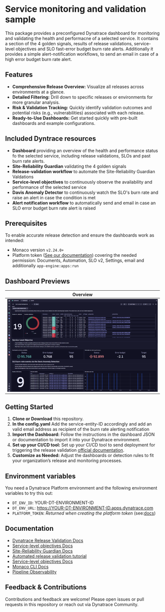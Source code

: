 # Service monitoring and validation sample

This package provides a preconfigured Dynatrace dashboard for monitoring and validating the health and performacne of a selected service.
It contains a section of the 4 golden signals, results of release validations, service-level objectives and SLO fast-error budget burn rate alerts.
Additionally it provides a simple alert-notification workflows, to send an email in case of a high error budget burn rate alert.


## Features

- **Comprehensive Release Overview:** Visualize all releases across environments at a glance.
- **Detailed Filtering:** Drill down to specific releases or environments for more granular analysis.
- **Risk & Validation Tracking:** Quickly identify validation outcomes and potential risks (e.g., vulnerabilities) associated with each release.
- **Ready-to-Use Dashboards:** Get started quickly with pre-built dashboards and example configurations.

## Included Dyntrace resources
- **Dashboard** providing an overview of the health and performance status fo the selected service, including release validations, SLOs and past burn rate alerts.
- **Site-Reliability Guardian** validating the 4 golden signals
- **Release-validation workflow** to automate the Site-Reliability Guardian Valdations
- **Service-level objectives** to continuously observe the availability and performance of the selected service
- **Davis Anomaly Detector** to continuously watch the SLO's burn rate and raise an alert in case the condition is met
- **Alert notification workflow** to automatically send and email in case an SLO error budget burn rate alert is raised


## Prerequisites

To enable accurate release detection and ensure the dashboards work as intended:

- Monaco version `v2.24.0+`
- Platform token ([See our documentation](https://docs.dynatrace.com/docs/shortlink/configuration-as-code-create-platform-token)) covering the needed permission: Documents, Automation, SLO v2, Settings, email and additionally `app-engine:apps:run`

## Dashboard Previews

| Overview |
|----------|
| ![Overview Dashboard](images/dashboard.png) |


## Getting Started

1. **Clone or Download** this repository.
2. **In the config.yaml** Add the service-entity-ID accordingly and add an valid email address as recipient of the burn rate alerting notification
2. **Import the Dashboard:** Follow the instructions in the dashboard JSON or documentation to import it into your Dynatrace environment.
3. **Set up your CI/CD tool:** Set up your CI/CD tool to send deployment for triggering the release validation [official documentation](https://docs.dynatrace.com/docs/shortlink/usecase-release-validation).
4. **Customize as Needed:** Adjust the dashboards or detection rules to fit your organization’s release and monitoring processes.

## Environment variables

You need a Dynatrace Platform environment and the following environment variables to try this out:

* `DT_ENV_ID`: YOUR-DT-ENVIRONMENT-ID
* `DT_ENV_URL`: https://YOUR-DT-ENVIRONMENT-ID.apps.dynatrace.com
* `PLATFORM_TOKEN`: *Returned when creating the platform token* (see:[docs](https://docs.dynatrace.com/docs/shortlink/configuration-as-code-create-platform-token))

## Documentation

- [Dynatrace Release Validation Docs](https://docs.dynatrace.com/docs/shortlink/usecase-release-validation)
- [Service-level objectives Docs](https://docs.dynatrace.com/docs/shortlink/slo-overview)
- [Site-Reliability Guardian Docs](https://docs.dynatrace.com/docs/shortlink/slo-overview)
- [Automated release validation tutorial](https://docs.dynatrace.com/docs/shortlink/tutorial-release-validation-automated)
- [Service-level objectives Docs](https://docs.dynatrace.com/docs/shortlink/slo-overview)
- [Monaco CLI Docs](https://docs.dynatrace.com/docs/shortlink/configuration-as-code-monaco)
- [Pipeline Observability](https://docs.dynatrace.com/docs/shortlink/pipeline-observability)

## Feedback & Contributions

Contributions and feedback are welcome! Please open issues or pull requests in this repository or reach out via Dynatrace Community.
